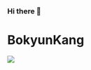 ### Hi there 👋

<!--
**kangbokyun/kangbokyun** is a ✨ _special_ ✨ repository because its `README.md` (this file) appears on your GitHub profile.

Here are some ideas to get you started:

- 🔭 I’m currently working on ...
- 🌱 I’m currently learning ...
- 👯 I’m looking to collaborate on ...
- 🤔 I’m looking for help with ...
- 💬 Ask me about ...
- 📫 How to reach me: ...
- 😄 Pronouns: ...
- ⚡ Fun fact: ...
-->
# BokyunKang
<p>
    <img src = "http://img.shields.io/badge/JS-JavaScript-%23F7DF1E?style=for-the-badge&logo=appveyor"/>
</p>

